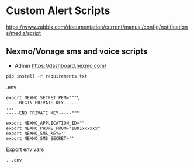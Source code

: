 # Custom Alert Scripts

https://www.zabbix.com/documentation/current/manual/config/notifications/media/script

## Nexmo/Vonage sms and voice scripts
- Admin https://dashboard.nexmo.com/

```
pip install -r requirements.txt
```

.env
```
export NEXMO_SECRET_PEM="""\
-----BEGIN PRIVATE KEY-----
...
-----END PRIVATE KEY-----"""

export NEXMO_APPLICATION_ID=""
export NEXMO_PHONE_FROM="1801xxxxxx"
export NEXMO_SMS_KEY=''
export NEXMO_SMS_SECRET=''
```

Export env vars
```
. .env
```
